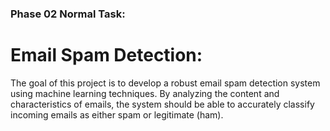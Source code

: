 ### Phase 02 Normal Task:

# Email Spam Detection:

The goal of this project is to develop a robust email spam detection system using machine
learning techniques. By analyzing the content and characteristics of emails, the system should
be able to accurately classify incoming emails as either spam or legitimate (ham).
